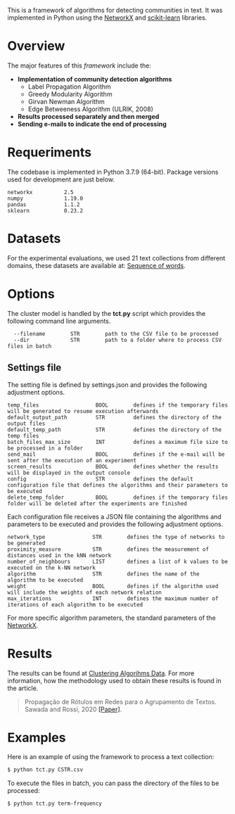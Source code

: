 This is a framework of algorithms for detecting communities in text. It was implemented in Python using the [NetworkX](https://networkx.github.io/) and [scikit-learn](https://scikit-learn.org/) libraries.

# Overview
The major features of this *framework* include the:

* **Implementation of community detection algorithms**
  * Label Propagation Algorithm
  * Greedy Modularity Algorithm
  * Girvan Newman Algorithm
  * Edge Betweeness Algorithm (ULRIK, 2008)
* **Results processed separately and then merged**
* **Sending e-mails to indicate the end of processing**

# Requeriments

The codebase is implemented in Python 3.7.9 (64-bit). Package versions used for development are just below.
```
networkx          2.5
numpy             1.19.0
pandas            1.1.2
sklearn           0.23.2
```

# Datasets
For the experimental evaluations, we used 21 text collections from different domains, these datasets are available at: [Sequence of words](https://github.com/ragero/text-collections/tree/master/Sequence_of_words_CSV).

# Options
The cluster model is handled by the **tct.py** script which provides the following command line arguments.

```
  --filename        STR        path to the CSV file to be processed       
  --dir             STR        path to a folder where to process CSV files in batch
```

## Settings file

The setting file is defined by settings.json and provides the following adjustment options.

```
temp_files                  BOOL        defines if the temporary files will be generated to resume execution afterwards
default_output_path         STR         defines the directory of the output files
default_temp_path           STR         defines the directory of the temp files
batch_files_max_size        INT         defines a maximum file size to be processed in a folder
send_mail                   BOOL        defines if the e-mail will be sent after the execution of an experiment
screen_results              BOOL        defines whether the results will be displayed in the output console
config                      STR         defines the default configuration file that defines the algorithms and their parameters to be executed
delete_temp_folder          BOOL        defines if the temporary files folder will be deleted after the experiments are finished 
```

Each configuration file receives a JSON file containing the algorithms and parameters to be executed and provides the following adjustment options.

```
network_type               STR        defines the type of networks to be generated
proximity_measure          STR        defines the measurement of distances used in the kNN network
number_of_neighbours       LIST       defines a list of k values to be executed on the k-NN network
algorithm                  STR        defines the name of the algorithm to be executed
weight                     BOOL       defines if the algorithm used will include the weights of each network relation
max_iterations             INT        defines the maximum number of iterations of each algorithm to be executed
```
For more specific algorithm parameters, the standard parameters of the [NetworkX](https://networkx.github.io/).

# Results

The results can be found at [Clustering Algorihms Data](https://nyvemm.github.io/results_clustering_algorithm_network/csv/table.html). For more information, how the methodology used to obtain these results is found in the article.

> Propagação de Rótulos em Redes para o Agrupamento de Textos. Sawada and Rossi, 2020 [[Paper]](https://nyvemm.github.io/results_clustering_algorithm_network).

# Examples

Here is an example of using the framework to process a text collection:

```sh
$ python tct.py CSTR.csv
```

To execute the files in batch, you can pass the directory of the files to be processed:

```sh
$ python tct.py term-frequency
```
